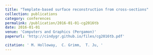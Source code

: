 ```yaml
---
title: "Template-based surface reconstruction from cross-sections"
collection: publications
category: conferences
permalink: /publication/2016-01-01-cg2016tb
date: 2016-01-01
venue: 'Computers and Graphics (Pergamon)'
paperurl: 'http://cindygr.github.io/files/cg2016tb.pdf'

citation: ' M. Holloway,  C. Grimm,  T. Ju, '
---
```


